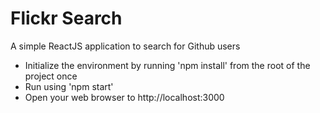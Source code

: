 Flickr Search
=============

A simple ReactJS application to search for Github users

- Initialize the environment by running 'npm install' from the root of the project once
- Run using 'npm start'
- Open your web browser to http://localhost:3000
